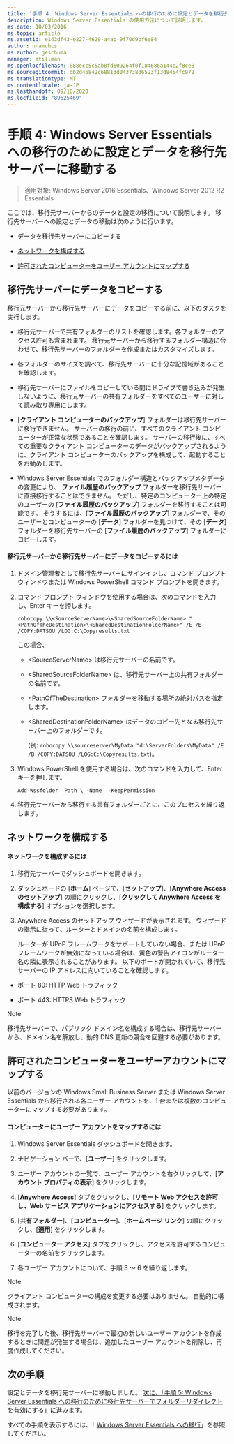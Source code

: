 ```yaml
---
title: '手順 4: Windows Server Essentials への移行のために設定とデータを移行先サーバーに移動する'
description: Windows Server Essentials の使用方法について説明します。
ms.date: 10/03/2016
ms.topic: article
ms.assetid: e143df43-e227-4629-a4ab-9f70d9bf6e84
author: nnamuhcs
ms.author: geschuma
manager: mtillman
ms.openlocfilehash: 888ecc5c5ab8fd609264f0f184686a144e2f8ce8
ms.sourcegitcommit: db2d46842c68813d043738d6523f13d8454fc972
ms.translationtype: MT
ms.contentlocale: ja-JP
ms.lasthandoff: 09/10/2020
ms.locfileid: "89625469"
---
```

# <a name="step-4-move-settings-and-data-to-the-destination-server-for-windows-server-essentials-migration"></a>手順 4: Windows Server Essentials への移行のために設定とデータを移行先サーバーに移動する

>適用対象: Windows Server 2016 Essentials、Windows Server 2012 R2 Essentials

ここでは、移行元サーバーからのデータと設定の移行について説明します。 移行先サーバーへの設定とデータの移動は次のように行います。

-   [データを移行先サーバーにコピーする](Step-4--Move-settings-and-data-to-the-Destination-Server-for-Windows-Server-Essentials-migration.md#BKMK_CopyData)

-   [ネットワークを構成する](Step-4--Move-settings-and-data-to-the-Destination-Server-for-Windows-Server-Essentials-migration.md#BKMK_Network)

-   [許可されたコンピューターをユーザー アカウントにマップする](Step-4--Move-settings-and-data-to-the-Destination-Server-for-Windows-Server-Essentials-migration.md#BKMK_MapPermittedComputers)

##  <a name="copy-data-to-the-destination-server"></a><a name="BKMK_CopyData"></a> 移行先サーバーにデータをコピーする
 移行元サーバーから移行先サーバーにデータをコピーする前に、以下のタスクを実行します。

-   移行元サーバーで共有フォルダーのリストを確認します。各フォルダーのアクセス許可も含まれます。 移行元サーバーから移行するフォルダー構造に合わせて、移行先サーバーのフォルダーを作成またはカスタマイズします。

-   各フォルダーのサイズを調べて、移行先サーバーに十分な記憶域があることを確認します。

-   移行先サーバーにファイルをコピーしている間にドライブで書き込みが発生しないように、移行元サーバーの共有フォルダーをすべてのユーザーに対して読み取り専用にします。

-   [**クライアント コンピューターのバックアップ**] フォルダーは移行先サーバーに移行できません。 サーバーの移行の前に、すべてのクライアント コンピューターが正常な状態であることを確認します。 サーバーの移行後に、すべての重要なクライアント コンピューターのデータがバックアップされるように、クライアント コンピューターのバックアップを構成して、起動することをお勧めします。

-   Windows Server Essentials でのフォルダー構造とバックアップメタデータの変更により、 **ファイル履歴のバックアップ** フォルダーを移行先サーバーに直接移行することはできません。 ただし、特定のコンピューター上の特定のユーザーの [**ファイル履歴のバックアップ**] フォルダーを移行することは可能です。 そうするには、[**ファイル履歴のバックアップ**] フォルダーで、そのユーザーとコンピューターの [**データ**] フォルダーを見つけて、その [**データ**] フォルダーを移行先サーバーの [**ファイル履歴のバックアップ**] フォルダーにコピーします。

#### <a name="to-copy-data-from-the-source-server-to-the-destination-server"></a>移行元サーバーから移行先サーバーにデータをコピーするには

1. ドメイン管理者として移行先サーバーにサインインし、コマンド プロンプト ウィンドウまたは Windows PowerShell コマンド プロンプトを開きます。

2. コマンド プロンプト ウィンドウを使用する場合は、次のコマンドを入力し、Enter キーを押します。

   `robocopy \\<SourceServerName>\<SharedSourceFolderName> "<PathOfTheDestination>\<SharedDestinationFolderName>" /E /B /COPY:DATSOU /LOG:C:\Copyresults.txt`

    この場合、

   - \<SourceServerName\> は移行元サーバーの名前です。

   - \<SharedSourceFolderName\> は、移行元サーバー上の共有フォルダーの名前です。

   - \<PathOfTheDestination\> フォルダーを移動する場所の絶対パスを指定します。

   - \<SharedDestinationFolderName\> はデータのコピー先となる移行先サーバー上のフォルダーです。

     (例: `robocopy \\sourceserver\MyData "d:\ServerFolders\MyData" /E /B /COPY:DATSOU /LOG:C:\Copyresults.txt`)。

3. Windows PowerShell を使用する場合は、次のコマンドを入力して、Enter キーを押します。

    `Add-Wssfolder  Path \ -Name  -KeepPermission`

4. 移行元サーバーから移行する共有フォルダーごとに、このプロセスを繰り返します。

##  <a name="configure-the-network"></a><a name="BKMK_Network"></a> ネットワークを構成する

#### <a name="to-configure-the-network"></a>ネットワークを構成するには

1. 移行先サーバーでダッシュボードを開きます。

2. ダッシュボードの [**ホーム**] ページで、[**セットアップ**]、[**Anywhere Access のセットアップ**] の順にクリックし、[**クリックして Anywhere Access を構成する**] オプションを選択します。

3. Anywhere Access のセットアップ ウィザードが表示されます。 ウィザードの指示に従って、ルーターとドメインの名前を構成します。

   ルーターが UPnP フレームワークをサポートしていない場合、または UPnP フレームワークが無効になっている場合は、黄色の警告アイコンがルーター名の隣に表示されることがあります。 以下のポートが開かれていて、移行先サーバーの IP アドレスに向いていることを確認します。

-   ポート 80: HTTP Web トラフィック

-   ポート 443: HTTPS Web トラフィック

> [!NOTE]
>  移行先サーバーで、パブリック ドメイン名を構成する場合は、移行元サーバーから、ドメイン名を解放し、動的 DNS 更新の競合を回避する必要があります。

##  <a name="map-permitted-computers-to-user-accounts"></a><a name="BKMK_MapPermittedComputers"></a> 許可されたコンピューターをユーザーアカウントにマップする
 以前のバージョンの Windows Small Business Server または Windows Server Essentials から移行される各ユーザー アカウントを、1 台または複数のコンピューターにマップする必要があります。

#### <a name="to-map-user-accounts-to-computers"></a>コンピューターにユーザー アカウントをマップするには

1.  Windows Server Essentials ダッシュボードを開きます。

2.  ナビゲーション バーで、[**ユーザー**] をクリックします。

3.  ユーザー アカウントの一覧で、ユーザー アカウントを右クリックして、[**アカウント プロパティの表示**] をクリックします。

4.  [**Anywhere Access**] タブをクリックし、[**リモート Web アクセスを許可し、Web サービス アプリケーションにアクセスする**] をクリックします。

5.  [**共有フォルダー**]、[**コンピューター**]、[**ホームページ リンク**] の順にクリックし、[**適用**] をクリックします。

6.  [**コンピューター アクセス**] タブをクリックし、アクセスを許可するコンピューターの名前をクリックします。

7.  各ユーザー アカウントについて、手順 3 ～ 6 を繰り返します。

> [!NOTE]
>  クライアント コンピューターの構成を変更する必要はありません。 自動的に構成されます。

> [!NOTE]
>  移行を完了した後、移行先サーバーで最初の新しいユーザー アカウントを作成するときに問題が発生する場合は、追加したユーザー アカウントを削除し、再度作成してください。

## <a name="next-steps"></a>次の手順
 設定とデータを移行先サーバーに移動しました。 [次に、「手順 5: Windows Server Essentials への移行のために移行先サーバーでフォルダーリダイレクトを有効](Step-5--Enable-folder-redirection-on-the-Destination-Server-for-Windows-Server-Essentials-migration.md)にする」に進みます。


すべての手順を表示するには、「 [Windows Server Essentials への移行](Migrate-from-Previous-Versions-to-Windows-Server-Essentials-or-Windows-Server-Essentials-Experience.md)」を参照してください。

